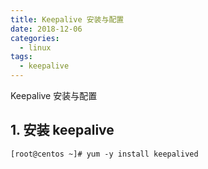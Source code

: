 ```yaml
---
title: Keepalive 安装与配置
date: 2018-12-06
categories:
  - linux
tags:
  - keepalive
---
```


Keepalive 安装与配置
<!--more-->

## 1. 安装 keepalive
```
[root@centos ~]# yum -y install keepalived
```

